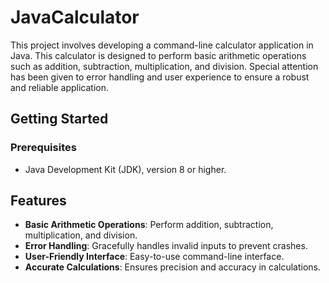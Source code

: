 # JavaCalculator
This project involves developing a command-line calculator application in Java. This calculator is designed to perform basic arithmetic operations such as addition, subtraction, multiplication, and division. Special attention has been given to error handling and user experience to ensure a robust and reliable application.

## Getting Started
### Prerequisites
- Java Development Kit (JDK), version 8 or higher.

## Features
- **Basic Arithmetic Operations**: Perform addition, subtraction, multiplication, and division.
- **Error Handling**: Gracefully handles invalid inputs to prevent crashes.
- **User-Friendly Interface**: Easy-to-use command-line interface.
- **Accurate Calculations**: Ensures precision and accuracy in calculations.
